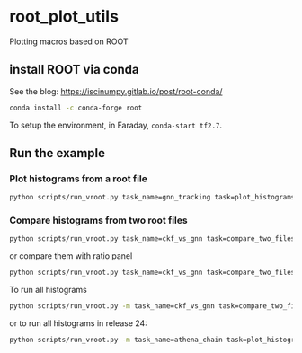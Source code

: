 # root_plot_utils
Plotting macros based on ROOT

## install ROOT via conda
See the blog: https://iscinumpy.gitlab.io/post/root-conda/

```bash
conda install -c conda-forge root
```
To setup the environment, in Faraday, `conda-start tf2.7`.
## Run the example

### Plot histograms from a root file
```bash
python scripts/run_vroot.py task_name=gnn_tracking task=plot_histograms histograms=idpvm_efficiencies
```
### Compare histograms from two root files
```bash
python scripts/run_vroot.py task_name=ckf_vs_gnn task=compare_two_files histograms=idpvm_efficiencies
```
or compare them with ratio panel
```bash
python scripts/run_vroot.py task_name=ckf_vs_gnn task=compare_two_files task.with_ratio=true canvas=with_ratio histograms=idpvm_resolution
```

To run all histograms
```bash
python scripts/run_vroot.py -m task_name=ckf_vs_gnn task=compare_two_files task.with_ratio=true canvas=with_ratio
```
or to run all histograms in release 24:
```bash
python scripts/run_vroot.py -m task_name=athena_chain task=plot_histograms task.filehandle.path=physval_debug.root  "histograms=glob(rel24_idpvm*)"
```
